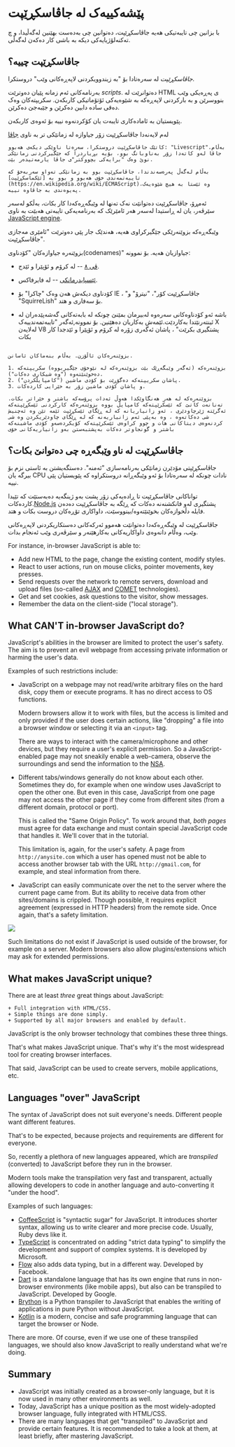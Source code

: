 # پێشەکییەک لە جاڤاسکڕێپت

با بزانین چی تایبەتیکی هەیە جاڤاسکڕێپت، دەتوانین چی بەدەست بهێنین لەگەڵیدا، و چ تەکنەلۆژیایەکی دیکە بە باشی کار دەکەن لەگەڵی.

## جاڤاسکڕێپت چییە؟

*جاڤاسکڕێپت* لە سەرەتادا بۆ "بە زیندوویکردنی لاپەڕەکانی وێب" دروستکرا.

بەرنامەکانی ئەم زمانە پێیان دەوترێت *scripts*. دەتوانرێت لە HTML ی پەڕەیکی وێب بنووسرێن و بە بارکردنی لاپەڕەکە بە شێوەیەکی ئۆتۆماتیکی کاربکەن.
سکریپتەکان وەک دەقی سادە دابین دەکرێن و جێبەجێ دەکرێن.

پێویستیان بە ئامادەکاری تایبەت یان کۆکردنەوە نییە بۆ ئەوەی کاربکەن.

لەم لایەنەدا جاڤاسکڕێپت زۆر جیاوازە لە زمانێکی تر بە ناوی [جاڤا](https://ckb.wikipedia.org/wiki/%D8%AC%D8%A7%DA%A4%D8%A7_(%D8%B2%D9%85%D8%A7%D9%86%DB%8C_%D8%A8%DB%95%D8%B1%D9%86%D8%A7%D9%85%DB%95%D8%B3%D8%A7%D8%B2%DB%8C))


```smart header="بۆچی پێی دەوترێت <u>جاڤا؟</u>script>"
کاتێک جاڤاسکڕێپت دروستکرا، سەرەتا ناوێکی دیکەی هەبوو: "Livescript".بەڵام جاڤا لەو کاتەدا زۆر بەناوبانگ بوو، بۆیە بڕیاردرا کە جێگیرکردنی زمانێکی نوێ وەک "برایەکی بچووکتر"ی جاڤا یارمەتیدەر بێت.

بەڵام لەگەڵ پەرەسەندندا، جاڤاسکڕێپت بوو بە زمانێکی تەواو سەربەخۆ کە تایبەتمەندی خۆی هەبوو و بوو بە [ئێکماسکڕێپت](https://en.wikipedia.org/wiki/ECMAScript)،وە ئێستا بە هیچ شێوەیەک پەیوەندی بە جاڤاوە نییە.
```

ئەمڕۆ، جاڤاسکڕێپت دەتوانێت نەک تەنها لە وێبگەڕەکەدا کار بکات، بەڵکو لەسەر سێرڤەر، یان لە ڕاستیدا لەسەر هەر ئامێرێک کە بەرنامەیەکی تایبەتی هەبێت بە ناوی [JavaScript engine](https://en.wikipedia.org/wiki/JavaScript_engine).

وێبگەڕەکە بزوێنەرێکی جێگیرکراوی هەیە، هەندێک جار پێی دەوترێت "ئامێری مەجازی جاڤاسکڕێپت".

بزوێنەرە جیاوازەکان "کۆدناوی(codenames)" جیاوازیان هەیە. بۆ نموونە:


- [ڤی ٨](https://en.wikipedia.org/wiki/V8_(JavaScript_engine)) -- لە کرۆم و ئۆپێرا و ئێدج.
- [ئێسپایدرمانکی](https://en.wikipedia.org/wiki/SpiderMonkey) -- لە فایرفاکس.
-   کۆدناوی دیکەش هەن وەک "چاکرا" بۆ IE ،  "جاڤاسکڕێپت کۆر"، "نیترۆ" و "SquirreLish" بۆ سەفاری و هتد.

-   باشە ئەو کۆدناوەکانی سەرەوە لەبیرمان بمێنێ چونکە لە بابەتەکانی گەشەپێدەران لە ئینتەرنێتدا بەکاردێت.ئێمەش بەکاریان دەهێنین. بۆ نموونە,ئەگەر "تایبەتمەندییەک X لەلایەن V8 پشتگیری بکرێت" ، پاشان ئەگەری زۆرە لە کرۆم و ئۆپێرا و ئێدجدا کار بکات


```smart header="بزوێنەرەکان چۆن کاردەکەن؟"

بزوێنەرەکان ئاڵۆزن. بەڵام بنەماکان ئاسانن.

1. بزوێنەرەکە (ئەگەر وێبگەڕێک بێت بزوێنەرەکە لە نێوخۆی جێگیربووە) سکریپتەکە دەخوێنێتەوە ("وە شیکاری دەکات").
2. پاشان سکریپتەکە دەگۆڕێت بۆ کۆدی ماشین ("کامپایڵکردن").
3. و پاشان کۆدی ماشین زۆر بە خێرایی کاردەکات.

بزوێنەرەکە لە هەر هەنگاوێکدا هەوڵ ئەدات پرۆسەکە باشتر و خێراتر بکات. تەنانەت کاتێ کە ئێسکرێپتەکە کامپایڵ بووە بزوێنەرەکە کارکردنی ئێسکڕێپتەکە ئەگرێتە ژێرچاودێری ، ئەو زانیاریانە کە لە ڕێگای ئێسکڕێپت ئێمە تێن وە ئەچنیش شی دەکاتەوە ، وە بەپێی ئەم زانیاریەنە کە لە ڕێگای چاودێریکردن وە شی کردنەوەی دیتاکانی هات و چوو کراوەی ئێسکرێپتەکە کۆیکردەسەو کۆدی ماشینەکە باشتر و گونجاوتر دەکات بەپشتبەستن بەو زانیاریەکانی خۆی
```

## جاڤاسکڕێپت لە ناو وێبگەڕە چی دەتوانێ بکات؟

جاڤاسکڕێپتی مۆدێرن زمانێکی بەرنامەسازی "ئەمنە". دەستگەیشتن بە ئاستی نزم بۆ بیرگە یان CPU نادات چونکە لە سەرەتادا بۆ ئەو وێبگەڕانە دروستکراوە کە پێویستیان پێی نییە.

تواناکانی جاڤاسکڕێپت تا ڕادەیەکی زۆر پشت بەو ژینگەیە دەبەستێت کە تێیدا کاردەکات.[Node.js](https://ckb.wikipedia.org/wiki/%D9%86%DB%86%D8%AF_%D8%AC%DB%95%DB%8C_%D8%A6%DB%8E%D8%B3) پشتگیری لەو فانکشنەنە دەکات کە ڕێگە بە جاڤاسکڕێپت دەدەن فایلە دڵخوازەکان بخوێنێتەوە/بینووسێت، داواکاری تۆڕەکان دروست بکات و هتد.

جاڤاسکڕێپت لە وێبگەڕەکەدا دەتوانێت هەموو ئەرکەکانی دەستکاریکردنی لاپەڕەکانی وێب، وەڵام دانەوەی داواکاریەکانی بەکارهێنەر و سێرڤەری وێب ئەنجام بدات.



For instance, in-browser JavaScript is able to:

- Add new HTML to the page, change the existing content, modify styles.
- React to user actions, run on mouse clicks, pointer movements, key presses.
- Send requests over the network to remote servers, download and upload files (so-called [AJAX](https://en.wikipedia.org/wiki/Ajax_(programming)) and [COMET](https://en.wikipedia.org/wiki/Comet_(programming)) technologies).
- Get and set cookies, ask questions to the visitor, show messages.
- Remember the data on the client-side ("local storage").

## What CAN'T in-browser JavaScript do?

JavaScript's abilities in the browser are limited to protect the user's safety. The aim is to prevent an evil webpage from accessing private information or harming the user's data.

Examples of such restrictions include:

- JavaScript on a webpage may not read/write arbitrary files on the hard disk, copy them or execute programs. It has no direct access to OS functions.

    Modern browsers allow it to work with files, but the access is limited and only provided if the user does certain actions, like "dropping" a file into a browser window or selecting it via an `<input>` tag.

    There are ways to interact with the camera/microphone and other devices, but they require a user's explicit permission. So a JavaScript-enabled page may not sneakily enable a web-camera, observe the surroundings and send the information to the [NSA](https://en.wikipedia.org/wiki/National_Security_Agency).
- Different tabs/windows generally do not know about each other. Sometimes they do, for example when one window uses JavaScript to open the other one. But even in this case, JavaScript from one page may not access the other page if they come from different sites (from a different domain, protocol or port).

    This is called the "Same Origin Policy". To work around that, *both pages* must agree for data exchange and must contain special JavaScript code that handles it. We'll cover that in the tutorial.

    This limitation is, again, for the user's safety. A page from `http://anysite.com` which a user has opened must not be able to access another browser tab with the URL `http://gmail.com`, for example, and steal information from there.
- JavaScript can easily communicate over the net to the server where the current page came from. But its ability to receive data from other sites/domains is crippled. Though possible, it requires explicit agreement (expressed in HTTP headers) from the remote side. Once again, that's a safety limitation.

![](limitations.svg)

Such limitations do not exist if JavaScript is used outside of the browser, for example on a server. Modern browsers also allow plugins/extensions which may ask for extended permissions.

## What makes JavaScript unique?

There are at least *three* great things about JavaScript:

```compare
+ Full integration with HTML/CSS.
+ Simple things are done simply.
+ Supported by all major browsers and enabled by default.
```
JavaScript is the only browser technology that combines these three things.

That's what makes JavaScript unique. That's why it's the most widespread tool for creating browser interfaces.

That said, JavaScript can be used to create servers, mobile applications, etc.

## Languages "over" JavaScript

The syntax of JavaScript does not suit everyone's needs. Different people want different features.

That's to be expected, because projects and requirements are different for everyone.

So, recently a plethora of new languages appeared, which are *transpiled* (converted) to JavaScript before they run in the browser.

Modern tools make the transpilation very fast and transparent, actually allowing developers to code in another language and auto-converting it "under the hood".

Examples of such languages:

- [CoffeeScript](https://coffeescript.org/) is "syntactic sugar" for JavaScript. It introduces shorter syntax, allowing us to write clearer and more precise code. Usually, Ruby devs like it.
- [TypeScript](https://www.typescriptlang.org/) is concentrated on adding "strict data typing" to simplify the development and support of complex systems. It is developed by Microsoft.
- [Flow](https://flow.org/) also adds data typing, but in a different way. Developed by Facebook.
- [Dart](https://www.dartlang.org/) is a standalone language that has its own engine that runs in non-browser environments (like mobile apps), but also can be transpiled to JavaScript. Developed by Google.
- [Brython](https://brython.info/) is a Python transpiler to JavaScript that enables the writing of applications in pure Python without JavaScript.
- [Kotlin](https://kotlinlang.org/docs/reference/js-overview.html) is a modern, concise and safe programming language that can target the browser or Node.

There are more. Of course, even if we use one of these transpiled languages, we should also know JavaScript to really understand what we're doing.

## Summary

- JavaScript was initially created as a browser-only language, but it is now used in many other environments as well.
- Today, JavaScript has a unique position as the most widely-adopted browser language, fully integrated with HTML/CSS.
- There are many languages that get "transpiled" to JavaScript and provide certain features. It is recommended to take a look at them, at least briefly, after mastering JavaScript.
